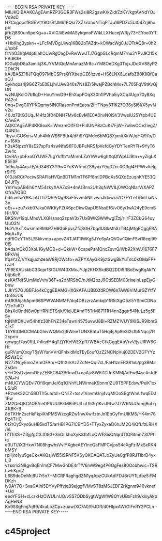 -----BEGIN RSA PRIVATE KEY-----
MIIJKQIBAAKCAgEAmRZP3GCR3FWs2sl8R2gawK/kZidrZzKY/kgtAVNdYQJVd9dD
HZCogdpsfRGEVtY9OsRfJM6tPQsr7XZ/xUaoNTiqPTJu16PDZc5UI04Zrj9hopbl
jifb2j8S0un5peKg+a+XVlG/iiEwMASykqmoFWikLLXHucejWRjy73+EYoo0YTD6
+HbKhg3ypkn++LFc1MVDgUiwq1KB82pTAZdt+kOWacWg0JJOTrAQ8r+0h2J/sxbF
frNhO3hqMdptlIahOUwRgOagDvRwWwJTJ7GgpGLcRqmM7rnu3YPvJK215kFBdB3H
IOGuIjbD8a3amikj3KJYVMtQqMnAmazMr8c+YM8OeDKg3TojxJDdXV88yP22DkCN
kAJBASZ1flJFQqO97MbCSPrsQYXbepCZ6itzvd+HS6LNX6LdafbZ88KIiQfCasQJ
Sykhqbs4j9G6Z7pE0ELjh/UAwB40s7Ns8Z/5IwejPZBchMx+7L705FqV9tKvGjDN
wzNUjKclO7b1lqD+HouYmvD9+EhXupFOqX30h1IPVha5iyXCq4Ugn70yBXqRA2oI
0nq+DvgC0YPKQqmy5lNORasonPmtEaos/2IHTNpy3TlK27O36ySl6I/X5yvfJv2u
46Jz7BtG3UqJf44fz3f04DNH7Mv8cEvM1E0A0hvN0iSV3VweiU25Ytpb4UECAwEA
AQKCAgEAlP4KK8oxK+iWmzmOI1FG+FI4UNP8zCuKi7FjW+7u6wOCe2iegZ/Q4NDc
1by+uGU6on+Muh4MrWS6FBtIr4/dFi9YQMdc6bMQ8XymltXkWJqHQ97o/Dn+16Kb
h3sA5lpzoY8sE27spFs4swNfaS6F0JBPeNRS1pVefdCyYDYTenRYFl+9YyT6Zw4c
I4vRA+pbFxoGYUWF7LgYkffhYaMn/nLZaYhWw6ghXqQtWpUJ9tn+vyZigLXE5ESF
1o9oJy4Aq+tE/dd34BY3Y9wXYoKWfmdZS8yoxY9g02cc0O3gI4FPWtvAelgrSlFS
010JbRCtPociwSRAFIaHVQnBDTM1mTF6Pf8mIDPBoXs5QXdEzuqnKYE53QB4JfTy
YmYwpAB4ih6YM54zkyXAAZsS+4mUBnn2Uh3qNWVlLj0WOqNIarWXAPZOfra7iQSD
hdilumlwY9KJnUTfrZQhPrQg9SaE5vvm5NlLvwnJldxwra7C7EYLeLi6mLiaNs3n
oEs++zu7xkb07Jka0WKKyFZtX6pcDkwQapU5NssEf6/vO6y/1wA24yE9cmSHH/KV
BKSNv/19qLMhsVLXQHsnsq2zpaV3x7UxBWKSWWwgiZzj/rlIrF3ZCkG64uyUuO2N
HcYl/AxTXwsmmBMkPZH9GbEpvsZfcSGHZbqdUGkMhSzTB4jM1gECggEBAMqA+lty
ndf9OzYTh5U/Skkvmp+apovZ4TJAT1IWKg5JYc6yArQVGw1QimF5vi18eqi990IS
bAda/nQkO3XoL1GyMCB+d+QkkW+6cspePsMOncZsvrQ/Wb92XhVJ1676F7BPkVej
IfqaYzZ/VYkqjuchzeaW8RjOWcfb+wZPYXAyGK9jctSwgBkYuTdc0kGMaFP+rzJR
VF9EKAUskbC33opr1StGUW43XMcJYJp2KHX5kdBQ2DDi5RBoEwgKqAkfYbtjbKe6
csKAf7dfSUmMoVvh/36F+s2dMRSbC/nJtM2ozJ9CtiSEBM00rlxeInLspEjyGbnw
LJkYS7GJGBFJo4kCggEBAMGHXGkAFA/JBBXfdROW6n7AW8VIMurGZYtfYGnGs/Ok
mUK9AjahApm66SPWVANMMF/dq4DBzzrzAmkqb1fR5tXgO5zl5YSmiCDNaV2e7uKO
BksXdQntN8w0pHRNIETSrjk/9IdjJEAmfT5TrM87111H4nnZggtr54NuLz5g5FSy
tqNMfDXUw54htfz30hFNZ34eTawri4575uvwJ8Bl+RZMZ1VUY9KISJR9ibmS41kT
ThY6tGMGCMAbGhivWQMv2j6WeieTUNXBhtuT5HqiEjAp8e3I2s1b5Nqoj7R2cprm
gowggf7as0fItL7nIiqdH4gTZjYKoIWEXpR7WBAcCfkCggEAbVrvV/jyUlRW6GHt
guRVumXxqyT5sWYsnVVrQFnlxidMoTEyEoufOzZ2NCNpVuj02DEV2GFYYzR5WsDC
N272NrjyEmoZVmOFAn/+Q1hXrkAzZZcN+QqI7cL/FaH1znER381oIJpg3BMJZsGm
sFcCKsDvjwmOEyZEB5C843B0nwD+oaAjv8W8t1DJnKMMjAdFw64ycArJdFS7A+hI
mNUCYV/QEvl7Ofi9qmJe/6q1ONhYLNWrmeK9bnm1ZU9T5PFEdsw/PeiK1oxL6/uR
+Rzvek32Ch5SDT1I5ua/tdl+QN1Z+tssv1VnvmUnj4vqMIOoSBgtWmLfwqEDJ1Fw
ZM2OeQKCAQEAieOPRUUIBkM8hPUlLuL9i3g1KviJRtw7J7W6NUOdngBuLq4K8K+B
8dTKHn2seHkFkpiXhPMSWzcgRZw1nwXwifztnJn1EbGyFmUlKM5/+K4m78Pz4THC
6t2rOy5kyoSuHB5kdT5/arHB1PG7lCBYD5+TTyxZyxeD6hJM2Q4iQfLfzLRHX/eL
tZThXS+Z3jgfgC3JO93+3nOLkhoXyK8fbfLcQWESisQNqrdTtQRitmnZ3l7Pfiqj
e3UT//iX3Hxw7N08hgwhsVvlYXgbeAEYIncQaFMPCvjps54cXgFzIMkSxRK4bMSY
rpHjro1yu5geCk+AKQsjWl55ISRNF5VSyQKCAQATJoZyUe0gfP8RJTlbrD4yxLj3
vzssm3N9gvBqEn1mCF7MwGnDE4rTfV6mW9eg4P6GgFes80Oobhwic+TSRLwhKpo2
L6B9doDeMrj8U7r5n7+MlCRFRaghgdZN1yqApzCUkAdIFDJ8rUY1Ldbz5iFMDKzh
ly0AY7O+SvaGAihI5DYVyPffvjq89ejggfVMvST8zMSJEDFZrKgnm946vknef+Ud
eeoYFGH+cLcrxHzOWULnUQ/vSS7QDbSygtWgWfW8QYvUBxFzh9/kixyAkpAgHeN3
Kx9SSgFmj7q89/4kuLbZCp+zuaw/XC7A0/9iJDR/d0HIpxAW/GIFnRY2PCLn
-----END RSA PRIVATE KEY-----
# c45project
